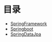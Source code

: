 # 目录
  * [SpringFramework](java/spring/SpringFramework)
  * [Springboot](java/spring/springboot.md)
  * [SpringDataJpa](java/spring/springDataJpa.md)